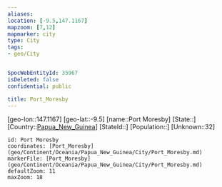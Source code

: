 ```yaml
---
aliases: 
location: [-9.5,147.1167]
mapzoom: [7,12] 
mapmarker: city 
type: City
tags:
- geo/City


SpocWebEntityId: 35967
isDeleted: false
confidential: public

title: Port_Moresby
---
```

[geo-lon::147.1167]
[geo-lat::-9.5]
[name::Port Moresby]
[State::]
[Country::[Papua_New_Guinea](geo/Continent/Oceania/Papua_New_Guinea.md)]
[StateId::]
[Population::]
[Unknown::32]


```leaflet
id: Port Moresby
coordinates: [Port_Moresby](geo/Continent/Oceania/Papua_New_Guinea/City/Port_Moresby.md)
markerFile: [Port_Moresby](geo/Continent/Oceania/Papua_New_Guinea/City/Port_Moresby.md)
defaultZoom: 11 
maxZoom: 18
```


